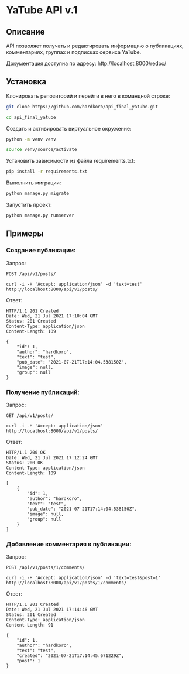 # YaTube API v.1

## Описание

API позволяет получать и редактировать информацию о публикациях, комментариях, группах и подписках сервиса YaTube.

Документация доступна по адресу: http://localhost:8000/redoc/

## Установка

Клонировать репозиторий и перейти в него в командной строке:

```bash
git clone https://github.com/hardkoro/api_final_yatube.git
```

```bash
cd api_final_yatube
```

Cоздать и активировать виртуальное окружение:

```bash
python -m venv venv
```

```bash
source venv/source/activate
```

Установить зависимости из файла requirements.txt:

```bash
pip install -r requirements.txt
```

Выполнить миграции:

```bash
python manage.py migrate
```

Запустить проект:

```bash
python manage.py runserver
```

## Примеры

### Создание публикации:

Запрос:

```
POST /api/v1/posts/
```

```
curl -i -H 'Accept: application/json' -d 'text=test' http://localhost:8000/api/v1/posts/
```

Ответ:

```
HTTP/1.1 201 Created
Date: Wed, 21 Jul 2021 17:10:04 GMT
Status: 201 Created
Content-Type: application/json
Content-Length: 109

{
    "id": 1,
    "author": "hardkoro",
    "text": "test",
    "pub_date": "2021-07-21T17:14:04.538150Z",
    "image": null,
    "group": null
}
```

### Получение публикаций:

Запрос:

```
GET /api/v1/posts/
```

```
curl -i -H 'Accept: application/json' http://localhost:8000/api/v1/posts/
```

Ответ:

```
HTTP/1.1 200 OK
Date: Wed, 21 Jul 2021 17:12:24 GMT
Status: 200 OK
Content-Type: application/json
Content-Length: 109

[
    {
        "id": 1,
        "author": "hardkoro",
        "text": "test",
        "pub_date": "2021-07-21T17:14:04.538150Z",
        "image": null,
        "group": null
    }
]
```

### Добавление комментария к публикации: 

Запрос:

```
POST /api/v1/posts/1/comments/
```

```
curl -i -H 'Accept: application/json' -d 'text=test&post=1' http://localhost:8000/api/v1/posts/1/comments/
```

Ответ:

```
HTTP/1.1 201 Created
Date: Wed, 21 Jul 2021 17:14:46 GMT
Status: 201 Created
Content-Type: application/json
Content-Length: 91

{
    "id": 1,
    "author": "hardkoro",
    "text": "test",
    "created": "2021-07-21T17:14:45.671229Z",
    "post": 1
}
```

